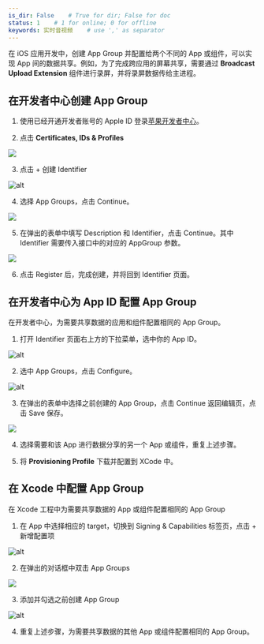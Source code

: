 ```yaml
---
is_dir: False    # True for dir; False for doc
status: 1    # 1 for online; 0 for offline
keywords: 实时音视频    # use ',' as separator
---
```


在 iOS 应用开发中，创建 App Group 并配置给两个不同的 App 或组件，可以实现 App 间的数据共享。例如，为了完成跨应用的屏幕共享，需要通过 **Broadcast Upload Extension** 组件进行录屏，并将录屏数据传给主进程。

## 在开发者中心创建 App Group

1. 使用已经开通开发者账号的 Apple ID 登录[苹果开发者中心](https://developer.apple.com/)。
	

2. 点击 **Certificates, IDs & Profiles**
	

![](https://lf6-volc-editor.volccdn.com/obj/volcfe/sop-public/upload_f7d185d6e7e3317eb9240f6cc5f07a79)

3. 点击 + 创建 Identifier
	
![alt](https://lf6-volc-editor.volccdn.com/obj/volcfe/sop-public/upload_94651d12537b253b674dc83b82f150b5.png)

4. 选择 App Groups，点击 Continue。
	

![](https://lf6-volc-editor.volccdn.com/obj/volcfe/sop-public/upload_f9106d14b6841266ad94b4e48c0b7fcb)

5. 在弹出的表单中填写 Description 和 Identifier，点击 Continue。其中 Identifier 需要传入接口中的对应的 AppGroup 参数。
	

![](https://lf6-volc-editor.volccdn.com/obj/volcfe/sop-public/upload_333d9d8d8a3f23c556313b0907167c7f)

6. 点击 Register 后，完成创建，并将回到 Identifier 页面。
## 在开发者中心为 App ID 配置 App Group
在开发者中心，为需要共享数据的应用和组件配置相同的 App Group。
1. 打开 Identifier 页面右上方的下拉菜单，选中你的 App ID。
	
![alt](https://lf6-volc-editor.volccdn.com/obj/volcfe/sop-public/upload_3a0fa8d6c28a6a39e1f11142a67b2dbe.png)

2. 选中 App Groups，点击 Configure。
	
![alt](https://lf3-volc-editor.volccdn.com/obj/volcfe/sop-public/upload_3ee642ad96b9a00b6c0fd68a6c8a4dce.png)

3. 在弹出的表单中选择之前创建的 App Group，点击 Continue 返回编辑页，点击 Save 保存。
	

![](https://lf3-volc-editor.volccdn.com/obj/volcfe/sop-public/upload_c483799a1b1dc8f95c472c4b4677a893)

4. 选择需要和该 App 进行数据分享的另一个 App 或组件，重复上述步骤。
	
5. 将 **Provisioning Profile** 下载并配置到 XCode 中。
	

## 在 Xcode 中配置 App Group

在 Xcode 工程中为需要共享数据的 App 或组件配置相同的 App Group

1. 在 App 中选择相应的 target，切换到 Signing & Capabilities 标签页，点击 + 新增配置项
	

![alt](https://lf6-volc-editor.volccdn.com/obj/volcfe/sop-public/upload_ff0ff8dbfadc650f89d4a924a57cdbfc.png)

2. 在弹出的对话框中双击 App Groups
	

![](https://lf3-volc-editor.volccdn.com/obj/volcfe/sop-public/upload_2c351a84a359abb61693cfe29737c920)

3. 添加并勾选之前创建 App Group
	
![alt](https://lf6-volc-editor.volccdn.com/obj/volcfe/sop-public/upload_e43a2d1ae6bfa736b3587d271b246fd0.png)

4. 重复上述步骤，为需要共享数据的其他 App 或组件配置相同的 App Group。
